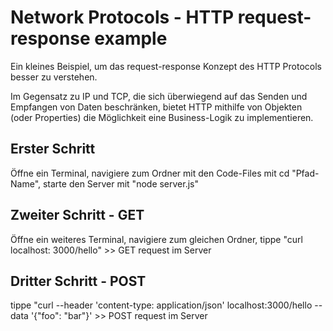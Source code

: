 # Network Protocols - HTTP request-response example

Ein kleines Beispiel, um das request-response Konzept des HTTP Protocols besser zu verstehen.

Im Gegensatz zu IP und TCP, die sich überwiegend auf das Senden und Empfangen von Daten beschränken, bietet HTTP mithilfe von Objekten (oder Properties) die Möglichkeit eine Business-Logik zu implementieren.

## Erster Schritt
Öffne ein Terminal, navigiere zum Ordner mit den Code-Files mit cd "Pfad-Name", starte den Server mit "node server.js"

## Zweiter Schritt - GET
Öffne ein weiteres Terminal, navigiere zum gleichen Ordner, tippe "curl localhost: 3000/hello" >> GET request im Server

## Dritter Schritt - POST
tippe "curl --header 'content-type: application/json' localhost:3000/hello --data '{"foo": "bar"}' >> POST request im Server
